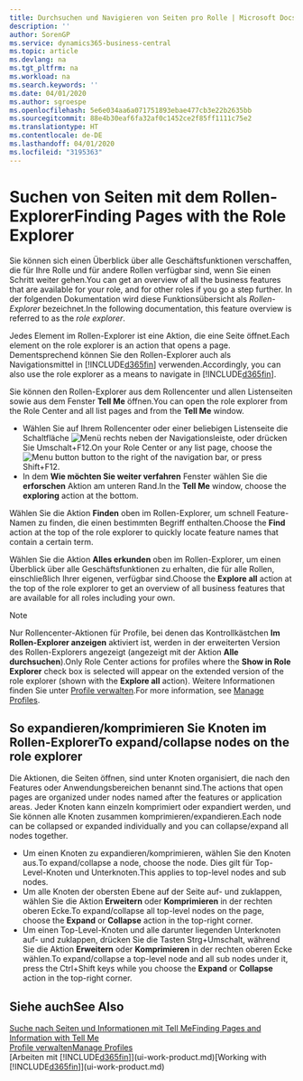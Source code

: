 ```yaml
---
title: Durchsuchen und Navigieren von Seiten pro Rolle | Microsoft Docs
description: ''
author: SorenGP
ms.service: dynamics365-business-central
ms.topic: article
ms.devlang: na
ms.tgt_pltfrm: na
ms.workload: na
ms.search.keywords: ''
ms.date: 04/01/2020
ms.author: sgroespe
ms.openlocfilehash: 5e6e034aa6a071751893ebae477cb3e22b2635bb
ms.sourcegitcommit: 88e4b30eaf6fa32af0c1452ce2f85ff1111c75e2
ms.translationtype: HT
ms.contentlocale: de-DE
ms.lasthandoff: 04/01/2020
ms.locfileid: "3195363"
---
```

# <a name="finding-pages-with-the-role-explorer"></a><span data-ttu-id="d48fa-102">Suchen von Seiten mit dem Rollen-Explorer</span><span class="sxs-lookup"><span data-stu-id="d48fa-102">Finding Pages with the Role Explorer</span></span>
<span data-ttu-id="d48fa-103">Sie können sich einen Überblick über alle Geschäftsfunktionen verschaffen, die für Ihre Rolle und für andere Rollen verfügbar sind, wenn Sie einen Schritt weiter gehen.</span><span class="sxs-lookup"><span data-stu-id="d48fa-103">You can get an overview of all the business features that are available for your role, and for other roles if you go a step further.</span></span> <span data-ttu-id="d48fa-104">In der folgenden Dokumentation wird diese Funktionsübersicht als *Rollen-Explorer* bezeichnet.</span><span class="sxs-lookup"><span data-stu-id="d48fa-104">In the following documentation, this feature overview is referred to as the *role explorer*.</span></span>

<span data-ttu-id="d48fa-105">Jedes Element im Rollen-Explorer ist eine Aktion, die eine Seite öffnet.</span><span class="sxs-lookup"><span data-stu-id="d48fa-105">Each element on the role explorer is an action that opens a page.</span></span> <span data-ttu-id="d48fa-106">Dementsprechend können Sie den Rollen-Explorer auch als Navigationsmittel in [!INCLUDE[d365fin](includes/d365fin_md.md)] verwenden.</span><span class="sxs-lookup"><span data-stu-id="d48fa-106">Accordingly, you can also use the role explorer as a means to navigate in [!INCLUDE[d365fin](includes/d365fin_md.md)].</span></span>

<span data-ttu-id="d48fa-107">Sie können den Rollen-Explorer aus dem Rollencenter und allen Listenseiten sowie aus dem Fenster **Tell Me** öffnen.</span><span class="sxs-lookup"><span data-stu-id="d48fa-107">You can open the role explorer from the Role Center and all list pages and from the **Tell Me** window.</span></span>

- <span data-ttu-id="d48fa-108">Wählen Sie auf Ihrem Rollencenter oder einer beliebigen Listenseite die Schaltfläche ![Menü](media/ui_menu_button.png "Menütaste") rechts neben der Navigationsleiste, oder drücken Sie Umschalt+F12.</span><span class="sxs-lookup"><span data-stu-id="d48fa-108">On your Role Center or any list page, choose the ![Menu button](media/ui_menu_button.png "Menu button") button to the right of the navigation bar, or press Shift+F12.</span></span>
- <span data-ttu-id="d48fa-109">In dem **Wie möchten Sie weiter verfahren** Fenster wählen Sie die **erforschen** Aktion am unteren Rand.</span><span class="sxs-lookup"><span data-stu-id="d48fa-109">In the **Tell Me** window, choose the **exploring** action at the bottom.</span></span>

<span data-ttu-id="d48fa-110">Wählen Sie die Aktion **Finden** oben im Rollen-Explorer, um schnell Feature-Namen zu finden, die einen bestimmten Begriff enthalten.</span><span class="sxs-lookup"><span data-stu-id="d48fa-110">Choose the **Find** action at the top of the role explorer to quickly locate feature names that contain a certain term.</span></span>

<span data-ttu-id="d48fa-111">Wählen Sie die Aktion **Alles erkunden** oben im Rollen-Explorer, um einen Überblick über alle Geschäftsfunktionen zu erhalten, die für alle Rollen, einschließlich Ihrer eigenen, verfügbar sind.</span><span class="sxs-lookup"><span data-stu-id="d48fa-111">Choose the **Explore all** action at the top of the role explorer to get an overview of all business features that are available for all roles including your own.</span></span>

> [!NOTE]
> <span data-ttu-id="d48fa-112">Nur Rollencenter-Aktionen für Profile, bei denen das Kontrollkästchen **Im Rollen-Explorer anzeigen** aktiviert ist, werden in der erweiterten Version des Rollen-Explorers angezeigt (angezeigt mit der Aktion **Alle durchsuchen**).</span><span class="sxs-lookup"><span data-stu-id="d48fa-112">Only Role Center actions for profiles where the **Show in Role Explorer** check box is selected will appear on the extended version of the role explorer (shown with the **Explore all** action).</span></span> <span data-ttu-id="d48fa-113">Weitere Informationen finden Sie unter [Profile verwalten](admin-users-profiles-roles.md).</span><span class="sxs-lookup"><span data-stu-id="d48fa-113">For more information, see [Manage Profiles](admin-users-profiles-roles.md).</span></span>

## <a name="to-expandcollapse-nodes-on-the-role-explorer"></a><span data-ttu-id="d48fa-114">So expandieren/komprimieren Sie Knoten im Rollen-Explorer</span><span class="sxs-lookup"><span data-stu-id="d48fa-114">To expand/collapse nodes on the role explorer</span></span>
<span data-ttu-id="d48fa-115">Die Aktionen, die Seiten öffnen, sind unter Knoten organisiert, die nach den Features oder Anwendungsbereichen benannt sind.</span><span class="sxs-lookup"><span data-stu-id="d48fa-115">The actions that open pages are organized under nodes named after the features or application areas.</span></span> <span data-ttu-id="d48fa-116">Jeder Knoten kann einzeln komprimiert oder expandiert werden, und Sie können alle Knoten zusammen komprimieren/expandieren.</span><span class="sxs-lookup"><span data-stu-id="d48fa-116">Each node can be collapsed or expanded individually and you can collapse/expand all nodes together.</span></span>

- <span data-ttu-id="d48fa-117">Um einen Knoten zu expandieren/komprimieren, wählen Sie den Knoten aus.</span><span class="sxs-lookup"><span data-stu-id="d48fa-117">To expand/collapse a node, choose the node.</span></span> <span data-ttu-id="d48fa-118">Dies gilt für Top-Level-Knoten und Unterknoten.</span><span class="sxs-lookup"><span data-stu-id="d48fa-118">This applies to top-level nodes and sub nodes.</span></span>
- <span data-ttu-id="d48fa-119">Um alle Knoten der obersten Ebene auf der Seite auf- und zuklappen, wählen Sie die Aktion **Erweitern** oder **Komprimieren** in der rechten oberen Ecke.</span><span class="sxs-lookup"><span data-stu-id="d48fa-119">To expand/collapse all top-level nodes on the page, choose the **Expand** or **Collapse** action in the top-right corner.</span></span>
- <span data-ttu-id="d48fa-120">Um einen Top-Level-Knoten und alle darunter liegenden Unterknoten auf- und zuklappen, drücken Sie die Tasten Strg+Umschalt, während Sie die Aktion **Erweitern** oder **Komprimieren** in der rechten oberen Ecke wählen.</span><span class="sxs-lookup"><span data-stu-id="d48fa-120">To expand/collapse a top-level node and all sub nodes under it, press the Ctrl+Shift keys while you choose the **Expand** or **Collapse** action in the top-right corner.</span></span>

## <a name="see-also"></a><span data-ttu-id="d48fa-121">Siehe auch</span><span class="sxs-lookup"><span data-stu-id="d48fa-121">See Also</span></span>
[<span data-ttu-id="d48fa-122">Suche nach Seiten und Informationen mit Tell Me</span><span class="sxs-lookup"><span data-stu-id="d48fa-122">Finding Pages and Information with Tell Me</span></span>](ui-search.md)  
[<span data-ttu-id="d48fa-123">Profile verwalten</span><span class="sxs-lookup"><span data-stu-id="d48fa-123">Manage Profiles</span></span>](admin-users-profiles-roles.md)  
<span data-ttu-id="d48fa-124">[Arbeiten mit [!INCLUDE[d365fin](includes/d365fin_md.md)]](ui-work-product.md)</span><span class="sxs-lookup"><span data-stu-id="d48fa-124">[Working with [!INCLUDE[d365fin](includes/d365fin_md.md)]](ui-work-product.md)</span></span>
